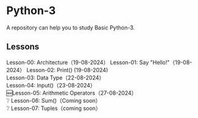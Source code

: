 # Python-3
A repository can help you to study Basic Python-3.
## Lessons
Lesson-00: Architecture（19-08-2024）
Lesson-01: Say "Hello!"（19-08-2024）
Lesson-02: Print() (19-08-2024)        
Lesson-03: Data Type（22-08-2024）      
Lesson-04: Input()（23-08-2024）     
🆕️Lesson-05: Arithmetic Operators（27-08-2024）  
❔️ Lesson-06: Sum()（Coming soon）      
❔️ Lesson-07: Tuples（coming soon）     
